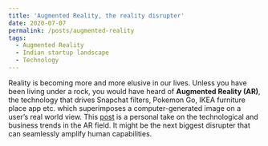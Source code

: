 ```yaml
---
title: 'Augmented Reality, the reality disrupter'
date: 2020-07-07
permalink: /posts/augmented-reality
tags:
  - Augmented Reality
  - Indian startup landscape
  - Technology
---
```


Reality is becoming more and more elusive in our lives. Unless you have been living under a rock, you would have heard of **Augmented Reality (AR)**, the technology that drives Snapchat filters, Pokemon Go, IKEA furniture place app etc. which superimposes a computer-generated image on a user’s real world view. This [post](https://medium.com/@sundarramanp2000/augmented-reality-the-reality-disrupter-c0c75c90a406) is a personal take on the technological and business trends in the AR field. It might be the next biggest disrupter that can seamlessly amplify human capabilities. 
